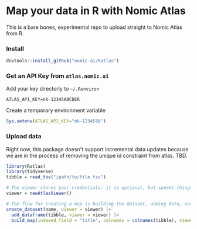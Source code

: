 # Map your data in R with Nomic Atlas

This is a bare bones, experimental repo to upload straight to Nomic Atlas from R.

### Install

```R
devtools::install_github("nomic-ai/Ratlas")
```

### Get an API Key from `atlas.nomic.ai`

Add your key directorly to `~/.Renviron`

```
ATLAS_API_KEY=nk-12345ABCDER
```

Create a temporary environment variable
```R
Sys.setenv(ATLAS_API_KEY="nk-1234556")
```

### Upload data

Right now, this package doesn't support incremental data updates because we are in the process of removing
the unique id constraint from atlas. TBD.

```R
library(Ratlas)
library(tidyverse)
tibble = read_tsv("/path/to/file.tsv")

# The viewer stores your credentials; it is optional, but speeds things up.
viewer = newAtlasViewer()

# The flow for creating a map is building the dataset, adding data, and then requesting the creation of a map.
create_dataset(name, viewer = viewer) |>
  add_dataframe(tibble, viewer = viewer) |>
  build_map(indexed_field = "title", colnames = colnames(tibble), viewer=viewer)
```
